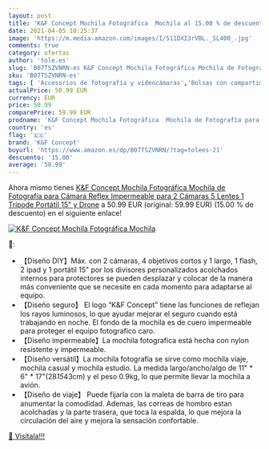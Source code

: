 ```yaml
---
layout: post
title: 'K&F Concept Mochila Fotográfica  Mochila al 15.00 % de descuento'
date: 2021-04-05 10:25:37
image: 'https://m.media-amazon.com/images/I/511DXI3rVBL._SL400_.jpg'
comments: true
category: ofertas
author: 'tole.es'
slug: 'B07TSZVNRN-es K&F Concept Mochila Fotográfica Mochila de Fotografía para...'
sku: 'B07TSZVNRN-es'
tags: [ 'Accesorios de fotografía y videocámaras','Bolsas con compartimentos para cámaras y videocámaras','Bolsas y fundas para cámaras,  videocámaras y prismáticos','Electrónica','Fotografía y videocámaras','k&f concept','mochila', ]
actualPrice: 50.99 EUR
currency: EUR
price: 50.99
comparePrice: 59.99 EUR
prodname: 'K&F Concept Mochila Fotográfica  Mochila de Fotografía para Cámara Reflex Impermeable para 2 Cámaras  5 Lentes  1 Trípode  Portátil 15" y Drone'
country: 'es'
flag: '🇪🇸'
brand: 'K&F Concept'
buyurl: 'https://www.amazon.es/dp/B07TSZVNRN/?tag=tolees-21'
descuento: '15.00'
average: '58.99'
---
```


Ahora mismo tienes [K&F Concept Mochila Fotográfica  Mochila de Fotografía para Cámara Reflex Impermeable para 2 Cámaras  5 Lentes  1 Trípode  Portátil 15" y Drone](https://www.amazon.es/dp/B07TSZVNRN/?tag=tolees-21) a 50.99 EUR (original: 59.99 EUR) (15.00 %  de descuento) en el siguiente enlace!

[![K&F Concept Mochila Fotográfica  Mochila](https://m.media-amazon.com/images/I/511DXI3rVBL._SL400_.jpg)](https://www.amazon.es/dp/B07TSZVNRN/?tag=tolees-21)

🔎:

- 【Diseño DIY】Máx. con 2 cámaras, 4 objetivos cortos y 1 largo, 1 flash, 2 ipad y 1 portátil 15" por los divisores personalizados acolchados internos para protectores se pueden desplazar y colocar de la manera más conveniente que se necesite en cada momento para adaptarse al equipo.
- 【Diseño seguro】 El logo “K&F Concept” tiene las funciones de reflejan los rayos luminosos, lo que ayudar mejorar el seguro cuando está trabajando en noche. El fondo de la mochila es de cuero impermeable para proteger el equipo fotografico caro.
- 【Diseño impermeable】La mochila fotografica está hecha con nylon resistente y impermeable.
- 【Diseño versátil】La mochila fotografia se sirve como mochila viaje, mochila casual y mochila estudio. La medida largo/ancho/algo de 11" * 6" * 17"(28*15*43cm) y el peso 0.9kg, lo que permite llevar la mochila a avión.
- 【Diseño de viaje】 Puede fijarla con la maleta de barra de tiro para anumentar la comodidad. Ademas, las correas de hombro estan acolchadas y la parte trasera, que toca la espalda, lo que mejora la circulación del aire y mejora la sensación confortable.

[🛒 Visítala!!!](https://www.amazon.es/dp/B07TSZVNRN/?tag=tolees-21)
